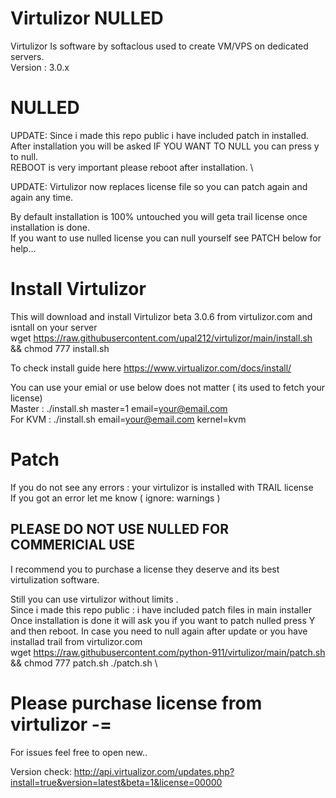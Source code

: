# Virtulizor NULLED
Virtulizor Is software by softaclous used to create VM/VPS on dedicated servers. \
Version : 3.0.x

# NULLED 
UPDATE: Since i made this repo public i have included patch in installed. \
After installation you will be asked IF YOU WANT TO NULL you can press y to null.  \
REBOOT is very important please reboot after installation. \

UPDATE: Virtulizor now replaces license file so you can patch again and again any time. 

By default installation is 100% untouched you will geta trail license once installation is done. \
If you want to use nulled license you can null yourself see PATCH below for help...
# Install Virtulizor 
This will download and install Virtulizor beta 3.0.6 from virtulizor.com and isntall on your server \
wget https://raw.githubusercontent.com/upal212/virtulizor/main/install.sh && chmod 777 install.sh 

To check install guide here https://www.virtualizor.com/docs/install/ 

You can use your emial or use below does not matter ( its used to fetch your license) \
Master : ./install.sh master=1 email=your@email.com \
For KVM : ./install.sh email=your@email.com kernel=kvm 
# Patch 
If you do not see any errors : your virtulizor is installed with TRAIL license \
If you got an error let me know ( ignore: warnings ) 
## PLEASE DO NOT USE NULLED FOR COMMERICIAL USE 
I recommend you to purchase a license they deserve and its best virtulization software. 

Still you can use virtulizor without limits . \
Since i made this repo public : i have included patch files in main installer \
Once installation is done it will ask you if you want to patch nulled press Y and then reboot.
In case you need to null again after update or you have installad trail from virtulizor.com \
wget https://raw.githubusercontent.com/python-911/virtulizor/main/patch.sh && chmod 777 patch.sh  ./patch.sh \

# Please purchase license from virtulizor -=
For issues feel free to open new..

Version check: http://api.virtualizor.com/updates.php?install=true&version=latest&beta=1&license=00000








